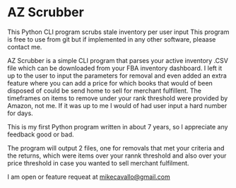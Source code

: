 # AZ Scrubber
 This Python CLI program scrubs stale inventory per user input
This program is free to use from git but if implemented in any other software, pleaase contact me.

AZ Scrubber is a simple CLI program that parses your active inventory .CSV file which can be downloaded from your FBA inventory dashboard.
I left it up to the user to input the parameters for removal and even added an extra feature where you can add a price for which books that would of been disposed of could be send home to sell for merchant fulfillent. 
The timeframes on items to remove under your rank threshold were provided by Amazon, not me. If it was up to me I would of had user input a hard number for days.

This is my first Python program written in about 7 years, so I appreciate any feedback good or bad.

The program will output 2 files, one for removals that met your criteria and the returns, which were items over your rannk threshold and also over your price threshold in case you wanted to sell merchant fulfilment.

I am open or feature requeat at mikecavallo@gmail.com

